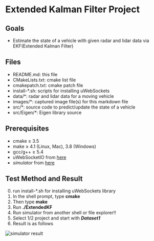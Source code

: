 # **Extended Kalman Filter Project**


## Goals
* Estimate the state of a vehicle with given radar and lidar data via EKF(Extended Kalman Filter)

## Files
* README.md: this file
* CMakeLists.txt: cmake list file
* cmakepatch.txt: cmake patch file
* install-*.sh: scripts for installing uWebSockets
* data/*: radar and lidar data for a moving vehicle
* images/*: captured image file(s) for this markdown file
* src/*: source code to predict/update the state of a vehicle
* src/Eigen/*: Eigen library source

## Prerequisites
* cmake &ge; 3.5
* make &ge; 4.1 (Linux, Mac), 3.8 (Windows)
* gcc/g++ &ge; 5.4
* uWebSocketIO from [here](https://github.com/uNetworking/uWebSockets)
* *simulator* from [here](https://github.com/udacity/self-driving-car-sim/releases/)

## Test Method and Result
0. run install-*.sh for installing uWebSockets library
1. In the shell prompt, type **cmake**
2. Then type **make**
3. Run **./ExtendedKF**
4. Run simulator from another shell or file explorer!!
5. Select 1/2 project and start with ***Dataset1***
6. Result is as follows

![simulator result](./images/sim_result.png)